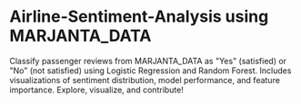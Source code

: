 # Airline-Sentiment-Analysis using MARJANTA_DATA
Classify passenger reviews from MARJANTA_DATA as "Yes" (satisfied) or "No" (not satisfied) using Logistic Regression and Random Forest. Includes visualizations of sentiment distribution, model performance, and feature importance. Explore, visualize, and contribute!
